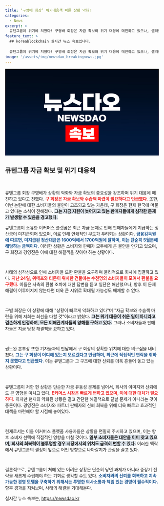 ```yaml
---
title: ‘구영배 회장’ 위기대응책 빠른 상황 악화!
categories:
  - News
excerpt: >
  큐텐그룹이 위기에 처했다! 구영배 회장은 자금 확보와 위기 대응에 매진하고 있으나, 셀러들에 대한 지급 미진과 소비자 환불 요구는 갈수록 심각해지고 있다. 과연, 이커머스의 운명은?
feature_text: >
  ## koreablockchain 실시간 뉴스 속보입니다.

  큐텐그룹이 위기에 처했다! 구영배 회장은 자금 확보와 위기 대응에 매진하고 있으나, 셀러들에 대한 지급 미진과 소비자 환불 요구는 갈수록 심각해지고 있다. 과연, 이커머스의 운명은?
image: '/assets/img/newsdao_breakingnews.jpg'
---
```


<p><img src="/assets/img/newsdao_breakingnews.jpg" alt="koreablockchain 속보" /></p>

<h2 data-ke-size="size26">큐텐그룹 자금 확보 및 위기 대응책</h2>

<p data-ke-size="size16">&nbsp;</p>

<p>큐텐그룹 회장 구영배가 상황의 악화와 자금 확보의 중요성을 강조하며 위기 대응에 매진하고 있다고 전했다. <b><span style="color: #ee2323;">구 회장은 자금 확보와 수습책 마련이 필요하다고 언급했다.</span></b> 또한, 이번 논란에 대한 소비자들의 불만이 고조되고 있는 가운데, 구 회장은 현재 한국에 머물고 있다는 소식이 전해졌다. <b><span style="background-color: #21538527;">그는 자금 지원이 늦어지고 있는 판매자들에게 심각한 문제가 발생할 수 있음을 경고했다.</span></b></p>

<p>큐텐그룹이 소유한 이커머스 플랫폼은 최근 자금 문제로 인해 판매자들에게 지급하는 정산금이 미지급되어 있으며, 이로 인해 연쇄적인 부도가 우려되는 상황이다. <b><span style="color: #1a5490;">금융감독원에 따르면, 미지급된 정산대금은 1600억에서 1700억원에 달하며, 이는 단순히 5월분에 해당하는 금액이다.</span></b> 이러한 상황은 소비자와 판매자 모두에게 큰 불안을 안기고 있으며, 구 회장과 경영진은 이에 대한 해결책을 찾아야 하는 상황이다.</p>

<p data-ke-size="size16">&nbsp;</p>

<p>사태의 심각성으로 인해 소비자들 또한 환불을 요구하며 물리적으로 회사에 집결하고 있다. <b><span style="color: #ee2323;">지난 24일, 위메프와 티몬이 위치한 건물에는 수천명의 소비자들이 모여서 환불을 요구했다.</span></b> 이들은 사측의 환불 조치에 대한 답변을 듣고 일단은 해산했으나, 향후 이 문제 해결이 이루어지지 않는다면 더욱 큰 시위로 확대될 가능성도 배제할 수 없다.</p>

<p data-ke-size="size16">&nbsp;</p>

<p>구별 회장은 이 상황에 대해 "상황이 빠르게 악화하고 있다"며 "자금 확보와 수습책 마련을 위해 저희는 최선을 다할 것"이라고 밝혔다. <b><span style="background-color: #21538527;">그는 위기 대응이 쉬운 일이 아니라고 겸손하게 인정하며, 모든 이해관계자들의 양해를 구하고 있다.</span></b> 그러나 소비자들과 판매자들은 지금 당장 해결책을 요하고 있다.</p>

<p data-ke-size="size16">&nbsp;</p>

<p>권도완 본부장 또한 기자들과의 만남에서 구 회장의 정확한 위치에 대한 의구심을 내비쳤다. <b><span style="color: #1a5490;">그는 구 회장이 어디에 있는지 모르겠다고 언급하며, 최근에 직접적인 연락을 취하지 못했다고 언급했다.</span></b> 이는 큐텐그룹과 그 구조에 대한 신뢰를 더욱 흔들어 놓고 있는 상황이다.</p>

<p data-ke-size="size16">&nbsp;</p>

<p>큐텐그룹이 처한  현 상황은 단순한 자금 유동성 문제를 넘어서, 회사의 이미지와 신뢰에도 큰 영향을 미치고 있다. <b><span style="color: #ee2323;">E커머스 시장은 빠르게 변하고 있으며, 이에 대한 대처가 필요하다.</span></b> 하지만 현재의 악화된 상황은 결코 간단한 해결책으로 끝날 문제가 아니라는 것이 중론이다. 경영진은 소비자와 파트너 판매자의 신뢰 회복을 위해 더욱 빠르고 효과적인 대책을 마련해야 할 시점에 놓여있다. </p>

<p data-ke-size="size16">&nbsp;</p>

<p>현재로서는 이들 이커머스 플랫폼 사용자들은 상황을 면밀히 주시하고 있으며, 이는 향후 소비자 선택에 직접적인 영향을 미칠 것이다. <b><span style="background-color: #21538527;">일부 소비자들은 대안을 이미 찾고 있으며, 회사의 회복력이 불투명할 경우 시장에서의 위치도 급격히 변할 수 있다.</span></b> 이러한 맥락에서 큐텐그룹의 결정이 앞으로 어떤 방향으로 나아갈지가 관심을 끌고 있다.</p>

<p data-ke-size="size16">&nbsp;</p>

<p>결론적으로, 큐텐그룹이 처해 있는 어려운 상황은 단순히 당면 과제가 아니라 중장기 전략을 새롭게 수립해야 하는 기회로 생각할 수도 있다. <b><span style="color: #1a5490;">소비자와의 신뢰를 회복하고 지속 가능한 경영 모델을 구축하기 위해서는 투명한 의사소통과 책임 있는 경영이 필수적이다.</span></b> 향후 경과를 지켜보며, 사태의 해결을 기대해본다.</p>
실시간 뉴스 속보는, <a href="https://newsdao.kr" rel="dofollow">https://newsdao.kr</a>


